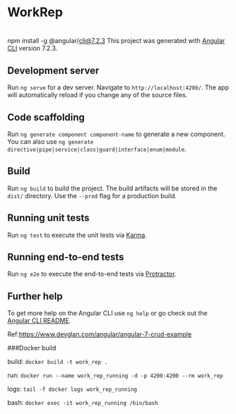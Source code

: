 # WorkRep
#
npm install -g @angular/cli@7.2.3
This project was generated with [Angular CLI](https://github.com/angular/angular-cli) version 7.2.3.

## Development server

Run `ng serve` for a dev server. Navigate to `http://localhost:4200/`. The app will automatically reload if you change any of the source files.

## Code scaffolding

Run `ng generate component component-name` to generate a new component. You can also use `ng generate directive|pipe|service|class|guard|interface|enum|module`.

## Build

Run `ng build` to build the project. The build artifacts will be stored in the `dist/` directory. Use the `--prod` flag for a production build.

## Running unit tests

Run `ng test` to execute the unit tests via [Karma](https://karma-runner.github.io).

## Running end-to-end tests

Run `ng e2e` to execute the end-to-end tests via [Protractor](http://www.protractortest.org/).

## Further help

To get more help on the Angular CLI use `ng help` or go check out the [Angular CLI README](https://github.com/angular/angular-cli/blob/master/README.md).


Ref:https://www.devglan.com/angular/angular-7-crud-example

###Docker build

   build: `docker build -t work_rep .`

   run: `docker run --name work_rep_running -d -p 4200:4200 --rm work_rep`

   logs: `tail -f docker logs work_rep_running`

   bash: `docker exec -it work_rep_running /bin/bash`

